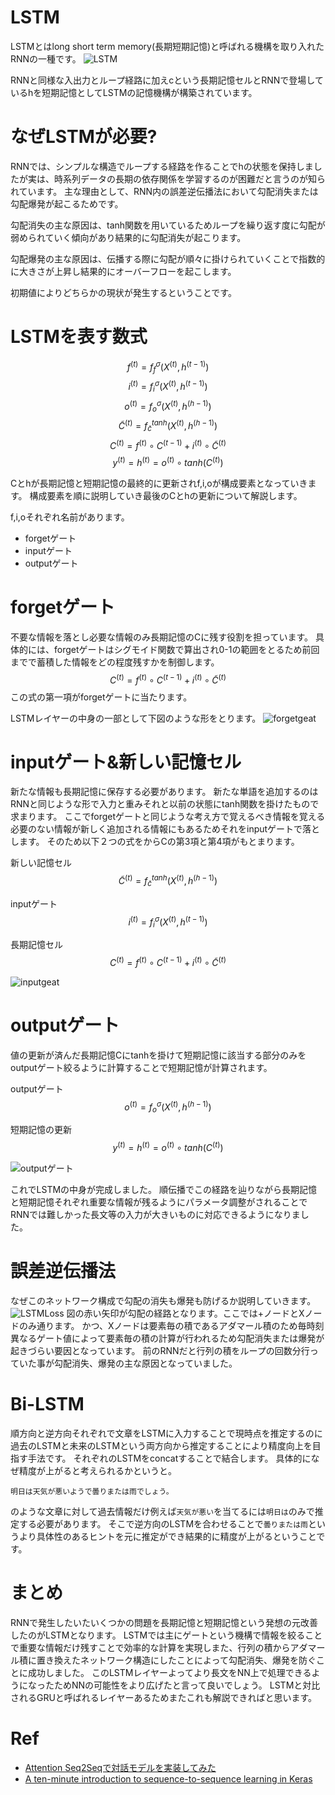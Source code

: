 # LSTM
LSTMとはlong short term memory(長期短期記憶)と呼ばれる機構を取り入れたRNNの一種です。
![LSTM](img/LSTM.jpg)

RNNと同様な入出力とループ経路に加えcという長期記憶セルとRNNで登場しているhを短期記憶としてLSTMの記憶機構が構築されています。

# なぜLSTMが必要?
RNNでは、シンプルな構造でループする経路を作ることでhの状態を保持しましたが実は、時系列データの長期の依存関係を学習するのが困難だと言うのが知られています。
主な理由として、RNN内の誤差逆伝播法において勾配消失または勾配爆発が起こるためです。

勾配消失の主な原因は、tanh関数を用いているためループを繰り返す度に勾配が弱められていく傾向があり結果的に勾配消失が起こります。

勾配爆発の主な原因は、伝播する際に勾配が順々に掛けられていくことで指数的に大きさが上昇し結果的にオーバーフローを起こします。

初期値によりどちらかの現状が発生するということです。

# LSTMを表す数式
$$ f^{(t)} = f^\sigma _f(X^{(t)}, h^{(t-1)}) $$
$$ i^{(t)} = f^\sigma _i (X^{(t)}, h^{(t-1)}) $$
$$ o^{(t)} = f^\sigma _o (X^{(t)}, h^{(h-1)}) $$
$$ \tilde{C}^{(t)} = f^{tanh} _{\tilde{c}} (X^{(t)}, h^{(h-1)})  $$
$$ C^{(t)} = f^{(t)} \circ C^{(t-1)} + i^{(t)} \circ \tilde{C}^{(t)} $$
$$ y^{(t)} = h^{(t)} = o^{(t)} \circ tanh(C^{(t)}) $$

Cとhが長期記憶と短期記憶の最終的に更新されf,i,oが構成要素となっていきます。
構成要素を順に説明していき最後のCとhの更新について解説します。

f,i,oそれぞれ名前があります。
- forgetゲート
- inputゲート
- outputゲート

# forgetゲート
不要な情報を落とし必要な情報のみ長期記憶のCに残す役割を担っています。
具体的には、forgetゲートはシグモイド関数で算出され0-1の範囲をとるため前回までで蓄積した情報をどの程度残すかを制御します。
$$ C^{(t)} = f^{(t)} \circ C^{(t-1)} + i^{(t)} \circ \tilde{C}^{(t)} $$
この式の第一項がforgetゲートに当たります。

LSTMレイヤーの中身の一部として下図のような形をとります。
![forgetgeat](img/forgetgeat.jpg)

# inputゲート&新しい記憶セル
新たな情報も長期記憶に保存する必要があります。
新たな単語を追加するのはRNNと同じような形で入力と重みそれと以前の状態にtanh関数を掛けたもので求まります。
ここでforgetゲートと同じような考え方で覚えるべき情報を覚える必要のない情報が新しく追加される情報にもあるためそれをinputゲートで落とします。
そのため以下２つの式をからCの第3項と第4項がもとまります。

新しい記憶セル
$$ \tilde{C}^{(t)} = f^{tanh} _{\tilde{c}} (X^{(t)}, h^{(h-1)})  $$

inputゲート
$$ i^{(t)} = f^\sigma _i (X^{(t)}, h^{(t-1)}) $$

長期記憶セル
$$ C^{(t)} = f^{(t)} \circ C^{(t-1)} + i^{(t)} \circ \tilde{C}^{(t)} $$

![inputgeat](img/inputゲート.jpg)

# outputゲート
値の更新が済んだ長期記憶Cにtanhを掛けて短期記憶に該当する部分のみをoutputゲート絞るように計算することで短期記憶が計算されます。

outputゲート
$$ o^{(t)} = f^\sigma _o (X^{(t)}, h^{(h-1)}) $$

短期記憶の更新
$$ y^{(t)} = h^{(t)} = o^{(t)} \circ tanh(C^{(t)}) $$

![outputゲート](img/outputゲート.jpg)

これでLSTMの中身が完成しました。
順伝播でこの経路を辿りながら長期記憶と短期記憶それぞれ重要な情報が残るようにパラメータ調整がされることでRNNでは難しかった長文等の入力が大きいものに対応できるようになりました。

# 誤差逆伝播法
なぜこのネットワーク構成で勾配の消失も爆発も防げるか説明していきます。
![LSTMLoss](img/LSTMBack.jpg)
図の赤い矢印が勾配の経路となります。ここでは+ノードとXノードのみ通ります。
かつ、Xノードは要素毎の積であるアダマール積のため毎時刻異なるゲート値によって要素毎の積の計算が行われるため勾配消失または爆発が起きづらい要因となっています。
前のRNNだと行列の積をループの回数分行っていた事が勾配消失、爆発の主な原因となっていました。

# Bi-LSTM
順方向と逆方向それぞれで文章をLSTMに入力することで現時点を推定するのに過去のLSTMと未来のLSTMという両方向から推定することにより精度向上を目指す手法です。
それぞれのLSTMをconcatすることで結合します。
具体的になぜ精度が上がると考えられるかというと。
```
明日は天気が悪いようで曇りまたは雨でしょう。
```
のような文章に対して過去情報だけ例えば```天気が悪い```を当てるには```明日は```のみで推定する必要があります。
そこで逆方向のLSTMを合わせることで```曇りまたは雨```というより具体性のあるヒントを元に推定ができ結果的に精度が上がるということです。

# まとめ
RNNで発生したいたいくつかの問題を長期記憶と短期記憶という発想の元改善したのがLSTMとなります。
LSTMでは主にゲートという機構で情報を絞ることで重要な情報だけ残すことで効率的な計算を実現しまた、行列の積からアダマール積に置き換えたネットワーク構造にしたことによって勾配消失、爆発を防ぐことに成功しました。
このLSTMレイヤーよってより長文をNN上で処理できるようになったためNNの可能性をより広げたと言って良いでしょう。
LSTMと対比されるGRUと呼ばれるレイヤーあるためまたこれも解説できればと思います。

# Ref
- [Attention Seq2Seqで対話モデルを実装してみた](http://www.ie110704.net/2017/08/21/attention-seq2seq%E3%81%A7%E5%AF%BE%E8%A9%B1%E3%83%A2%E3%83%87%E3%83%AB%E3%82%92%E5%AE%9F%E8%A3%85%E3%81%97%E3%81%A6%E3%81%BF%E3%81%9F/)
- [A ten-minute introduction to sequence-to-sequence learning in Keras](https://blog.keras.io/a-ten-minute-introduction-to-sequence-to-sequence-learning-in-keras.html)